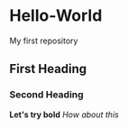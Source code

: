 # Hello-World
My first repository
## First Heading
### Second Heading 
**Let's try bold**
*How about this*
